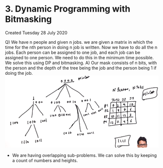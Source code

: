 # 3. Dynamic Programming with Bitmasking
Created Tuesday 28 July 2020

Q) We have n people and given n jobs. we are given a matrix in which the time for the nth person in doing n job is written. Now we have to do all the n jobs. Each person can be assigned to one job, and each job can be assigned to one person. We need to do this in the minimum time possible. We solve this using DP and bitmasking.
A) Our mask consists of n bits, with the person and the depth of the tree being the job and the person being 1 if doing the job.
![](3._Dynamic_Programming_with_Bitmasking/pasted_image.png)

* We are having overlapping sub-problems. We can solve this by keeping a count of numbers and heights.


